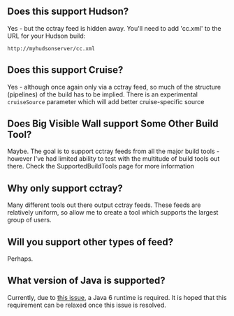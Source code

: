

## Does this support Hudson? ##

Yes - but the cctray feed is hidden away. You'll need to add 'cc.xml' to the URL for your Hudson build:

```
http://myhudsonserver/cc.xml
```

## Does this support Cruise? ##

Yes - although once again only via a cctray feed, so much of the structure (pipelines) of the build has to be implied. There is an experimental `cruiseSource` parameter which will add better cruise-specific source

## Does Big Visible Wall support Some Other Build Tool? ##

Maybe. The goal is to support cctray feeds from all the major build tools - however I've had limited ability to test with the multitude of build tools out there. Check the SupportedBuildTools page for more information

## Why only support cctray? ##

Many different tools out there output cctray feeds. These feeds are relatively uniform, so allow me to create a tool which supports the largest group of users.

## Will you support other types of feed? ##

Perhaps.

## What version of Java is supported? ##

Currently, due to [this issue](http://code.google.com/p/bigvisiblewall/issues/detail?id=1), a Java 6 runtime is required. It is hoped that this requirement can be relaxed once this issue is resolved.